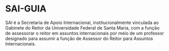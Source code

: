 # SAI-GUIA
SAI é a Secretaria de Apoio Internacional, institucionalmente vinculada ao Gabinete do 
Reitor da Universidade Federal de Santa Maria, com a função de assessorar o reitor em assuntos
 internacionais por meio de um professor designado para assumir a função de Assessor do 
Reitor para Assuntos Internacionais.